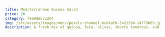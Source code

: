 ```yaml
---
title: Mediterranean Quinoa Salad
price: 28
category: fee9de6cc2d4
img: /src/assets/images/menu/pexels-shameel-mukkath-3421394-14775660.jpg
description: A fresh mix of quinoa, feta, olives, cherry tomatoes, and lemon dressing.
---
```

